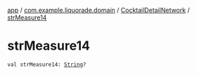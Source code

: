 [app](../../index.md) / [com.example.liquorade.domain](../index.md) / [CocktailDetailNetwork](index.md) / [strMeasure14](./str-measure14.md)

# strMeasure14

`val strMeasure14: `[`String`](https://kotlinlang.org/api/latest/jvm/stdlib/kotlin/-string/index.html)`?`